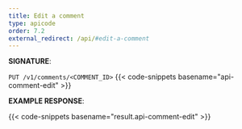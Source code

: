 ```yaml
---
title: Edit a comment
type: apicode
order: 7.2
external_redirect: /api/#edit-a-comment
---
```



**SIGNATURE**:

`PUT /v1/comments/<COMMENT_ID>`
{{< code-snippets basename="api-comment-edit" >}}

**EXAMPLE RESPONSE**:

{{< code-snippets basename="result.api-comment-edit" >}}
